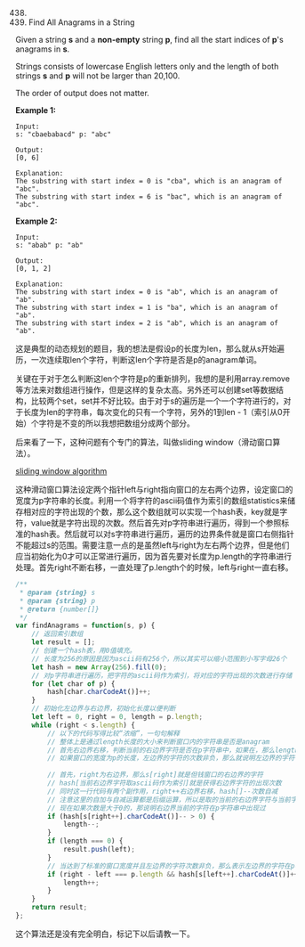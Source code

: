 438. ​
439. Find All Anagrams in a String

Given a string **s** and a **non-empty** string **p**, find all the start indices of **p**'s anagrams in **s**.

Strings consists of lowercase English letters only and the length of both strings **s** and **p** will not be larger than 20,100.

The order of output does not matter.

**Example 1:**

```
Input:
s: "cbaebabacd" p: "abc"

Output:
[0, 6]

Explanation:
The substring with start index = 0 is "cba", which is an anagram of "abc".
The substring with start index = 6 is "bac", which is an anagram of "abc".
```

**Example 2:**

```
Input:
s: "abab" p: "ab"

Output:
[0, 1, 2]

Explanation:
The substring with start index = 0 is "ab", which is an anagram of "ab".
The substring with start index = 1 is "ba", which is an anagram of "ab".
The substring with start index = 2 is "ab", which is an anagram of "ab".
```



这是典型的动态规划的题目，我的想法是假设p的长度为len，那么就从s开始遍历，一次连续取len个字符，判断这len个字符是否是p的anagram单词。

关键在于对于怎么判断这len个字符是p的重新排列，我想的是利用array.remove等方法来对数组进行操作，但是这样的复杂太高。另外还可以创建set等数据结构，比较两个set，set并不好比较。由于对于s的遍历是一个一个字符进行的，对于长度为len的字符串，每次变化的只有一个字符，另外的1到len - 1（索引从0开始）个字符是不变的所以我想把数组分成两个部分。

后来看了一下，这种问题有个专门的算法，叫做sliding window（滑动窗口算法）。

[sliding window algorithm](https://stackoverflow.com/questions/8269916/what-is-sliding-window-algorithm-examples)

这种滑动窗口算法设定两个指针left与right指向窗口的左右两个边界，设定窗口的宽度为p字符串的长度。利用一个将字符的ascii码值作为索引的数组statistics来储存相对应的字符出现的个数，那么这个数组就可以实现一个hash表，key就是字符，value就是字符出现的次数。然后首先对p字符串进行遍历，得到一个参照标准的hash表。然后就可以对s字符串进行遍历，遍历的边界条件就是窗口右侧指针不能超过s的范围。需要注意一点的是虽然left与right为左右两个边界，但是他们应当初始化为0才可以正常进行遍历，因为首先要对长度为p.length的字符串进行处理。首先right不断右移，一直处理了p.length个的时候，left与right一直右移。

```javascript
/**
 * @param {string} s
 * @param {string} p
 * @return {number[]}
 */
var findAnagrams = function(s, p) {
  	// 返回索引数组
    let result = [];
  	// 创建一个hash表，用0值填充。
  	// 长度为256的原因是因为ascii码有256个，所以其实可以缩小范围到小写字母26个
    let hash = new Array(256).fill(0);
  	// 对p字符串进行遍历，把字符的ascii码作为索引，将对应的字符出现的次数进行存储
    for (let char of p) {
        hash[char.charCodeAt()]++;
    }
  	// 初始化左边界与右边界，初始化长度以便判断
    let left = 0, right = 0, length = p.length;
    while (right < s.length) {
      	// 以下的代码写得比较“浓缩”，一句句解释
      	// 整体上是通过length长度的大小来判断窗口内的字符串是否是anagram
      	// 首先右边界右移，判断当前的右边界字符是否在p字符串中，如果在，那么length自减。当length减到0的时候，说明宽度为length的窗口中的字符串符合要求。
      	// 如果窗口的宽度为p的长度，左边界的字符的次数非负，那么就说明左边界的字符也在p字符串中。这一点一开始有些疑惑，因为次数为什么会非负呢？原因就是right沿着遍历的方向是在left之前的，而我们的right有一个副作用是将次数进行自减了。
      
      	// 首先，right为右边界，那么s[right]就是但钱窗口的右边界的字符
      	// hash[当前右边界字符取ascii码作为索引]就是获得右边界字符的出现次数
      	// 同时这一行代码有两个副作用，right++右边界右移，hash[]--次数自减
      	// 注意这里的自加与自减运算都是后缀运算，所以是取的当前的右边界字符与当前字符的出现次数，然后右边界右移；先与0比较大小在进行的自减运算
      	// 现在如果次数是大于0的，那说明右边界当前的字符在p字符串中出现过
        if (hash[s[right++].charCodeAt()]-- > 0) {
            length--;
        }
        if (length === 0) {
            result.push(left);
        }
      	// 当达到了标准的窗口宽度并且左边界的字符次数非负，那么表示左边界的字符在p中，此时对length进行自加补偿。为什么要达到标准的宽度呢？是因为此时left才可以向右移动
        if (right - left === p.length && hash[s[left++].charCodeAt()]++ >= 0) {
            length++;
        }
    }
    return result;
};
```

这个算法还是没有完全明白，标记下以后请教一下。